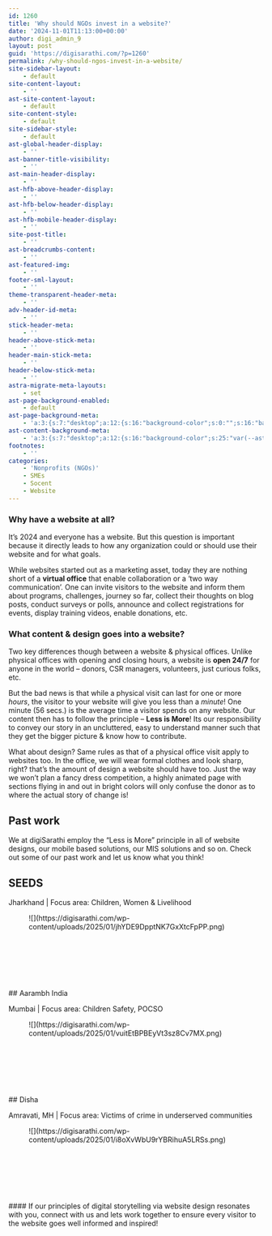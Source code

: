 ```yaml
---
id: 1260
title: 'Why should NGOs invest in a website?'
date: '2024-11-01T11:13:00+00:00'
author: digi_admin_9
layout: post
guid: 'https://digisarathi.com/?p=1260'
permalink: /why-should-ngos-invest-in-a-website/
site-sidebar-layout:
    - default
site-content-layout:
    - ''
ast-site-content-layout:
    - default
site-content-style:
    - default
site-sidebar-style:
    - default
ast-global-header-display:
    - ''
ast-banner-title-visibility:
    - ''
ast-main-header-display:
    - ''
ast-hfb-above-header-display:
    - ''
ast-hfb-below-header-display:
    - ''
ast-hfb-mobile-header-display:
    - ''
site-post-title:
    - ''
ast-breadcrumbs-content:
    - ''
ast-featured-img:
    - ''
footer-sml-layout:
    - ''
theme-transparent-header-meta:
    - ''
adv-header-id-meta:
    - ''
stick-header-meta:
    - ''
header-above-stick-meta:
    - ''
header-main-stick-meta:
    - ''
header-below-stick-meta:
    - ''
astra-migrate-meta-layouts:
    - set
ast-page-background-enabled:
    - default
ast-page-background-meta:
    - 'a:3:{s:7:"desktop";a:12:{s:16:"background-color";s:0:"";s:16:"background-image";s:0:"";s:17:"background-repeat";s:6:"repeat";s:19:"background-position";s:13:"center center";s:15:"background-size";s:4:"auto";s:21:"background-attachment";s:6:"scroll";s:15:"background-type";s:0:"";s:16:"background-media";s:0:"";s:12:"overlay-type";s:0:"";s:13:"overlay-color";s:0:"";s:15:"overlay-opacity";s:0:"";s:16:"overlay-gradient";s:0:"";}s:6:"tablet";a:12:{s:16:"background-color";s:0:"";s:16:"background-image";s:0:"";s:17:"background-repeat";s:6:"repeat";s:19:"background-position";s:13:"center center";s:15:"background-size";s:4:"auto";s:21:"background-attachment";s:6:"scroll";s:15:"background-type";s:0:"";s:16:"background-media";s:0:"";s:12:"overlay-type";s:0:"";s:13:"overlay-color";s:0:"";s:15:"overlay-opacity";s:0:"";s:16:"overlay-gradient";s:0:"";}s:6:"mobile";a:12:{s:16:"background-color";s:0:"";s:16:"background-image";s:0:"";s:17:"background-repeat";s:6:"repeat";s:19:"background-position";s:13:"center center";s:15:"background-size";s:4:"auto";s:21:"background-attachment";s:6:"scroll";s:15:"background-type";s:0:"";s:16:"background-media";s:0:"";s:12:"overlay-type";s:0:"";s:13:"overlay-color";s:0:"";s:15:"overlay-opacity";s:0:"";s:16:"overlay-gradient";s:0:"";}}'
ast-content-background-meta:
    - 'a:3:{s:7:"desktop";a:12:{s:16:"background-color";s:25:"var(--ast-global-color-5)";s:16:"background-image";s:0:"";s:17:"background-repeat";s:6:"repeat";s:19:"background-position";s:13:"center center";s:15:"background-size";s:4:"auto";s:21:"background-attachment";s:6:"scroll";s:15:"background-type";s:0:"";s:16:"background-media";s:0:"";s:12:"overlay-type";s:0:"";s:13:"overlay-color";s:0:"";s:15:"overlay-opacity";s:0:"";s:16:"overlay-gradient";s:0:"";}s:6:"tablet";a:12:{s:16:"background-color";s:25:"var(--ast-global-color-5)";s:16:"background-image";s:0:"";s:17:"background-repeat";s:6:"repeat";s:19:"background-position";s:13:"center center";s:15:"background-size";s:4:"auto";s:21:"background-attachment";s:6:"scroll";s:15:"background-type";s:0:"";s:16:"background-media";s:0:"";s:12:"overlay-type";s:0:"";s:13:"overlay-color";s:0:"";s:15:"overlay-opacity";s:0:"";s:16:"overlay-gradient";s:0:"";}s:6:"mobile";a:12:{s:16:"background-color";s:25:"var(--ast-global-color-5)";s:16:"background-image";s:0:"";s:17:"background-repeat";s:6:"repeat";s:19:"background-position";s:13:"center center";s:15:"background-size";s:4:"auto";s:21:"background-attachment";s:6:"scroll";s:15:"background-type";s:0:"";s:16:"background-media";s:0:"";s:12:"overlay-type";s:0:"";s:13:"overlay-color";s:0:"";s:15:"overlay-opacity";s:0:"";s:16:"overlay-gradient";s:0:"";}}'
footnotes:
    - ''
categories:
    - 'Nonprofits (NGOs)'
    - SMEs
    - Socent
    - Website
---
```


### Why have a website at all?

It’s 2024 and everyone has a website. But this question is important because it directly leads to how any organization could or should use their website and for what goals.

While websites started out as a marketing asset, today they are nothing short of a **virtual office** that enable collaboration or a ‘two way communication’. One can invite visitors to the website and inform them about programs, challenges, journey so far, collect their thoughts on blog posts, conduct surveys or polls, announce and collect registrations for events, display training videos, enable donations, etc.

### What content &amp; design goes into a website?

Two key differences though between a website &amp; physical offices. Unlike physical offices with opening and closing hours, a website is **open 24/7** for anyone in the world – donors, CSR managers, volunteers, just curious folks, etc.

But the bad news is that while a physical visit can last for one or more *hours*, the visitor to your website will give you less than a *minute*! One minute (56 secs.) is the average time a visitor spends on any website. Our content then has to follow the principle – **Less is More**! Its our responsibility to convey our story in an uncluttered, easy to understand manner such that they get the bigger picture &amp; know how to contribute.

What about design? Same rules as that of a physical office visit apply to websites too. In the office, we will wear formal clothes and look sharp, right? that’s the amount of design a website should have too. Just the way we won’t plan a fancy dress competition, a highly animated page with sections flying in and out in bright colors will only confuse the donor as to where the actual story of change is!

## Past work

We at digiSarathi employ the “Less is More” principle in all of website designs, our mobile based solutions, our MIS solutions and so on. Check out some of our past work and let us know what you think!

## SEEDS

Jharkhand | Focus area: Children, Women &amp; Livelihood

<figure class="wp-block-image">![](https://digisarathi.com/wp-content/uploads/2025/01/jhYDE9DpptNK7GxXtcFpPP.png)</figure><div aria-hidden="true" class="wp-block-spacer" style="height:100px"></div>## Aarambh India

Mumbai | Focus area: Children Safety, POCSO

<figure class="wp-block-image">![](https://digisarathi.com/wp-content/uploads/2025/01/vuitEtBPBEyVt3sz8Cv7MX.png)</figure><div aria-hidden="true" class="wp-block-spacer" style="height:100px"></div>## Disha

Amravati, MH | Focus area: Victims of crime in underserved communities

<figure class="wp-block-image">![](https://digisarathi.com/wp-content/uploads/2025/01/i8oXvWbU9rYBRihuA5LRSs.png)</figure><div aria-hidden="true" class="wp-block-spacer" style="height:100px"></div>#### If our principles of digital storytelling via website design resonates with you, connect with us and lets work together to ensure every visitor to the website goes well informed and inspired!